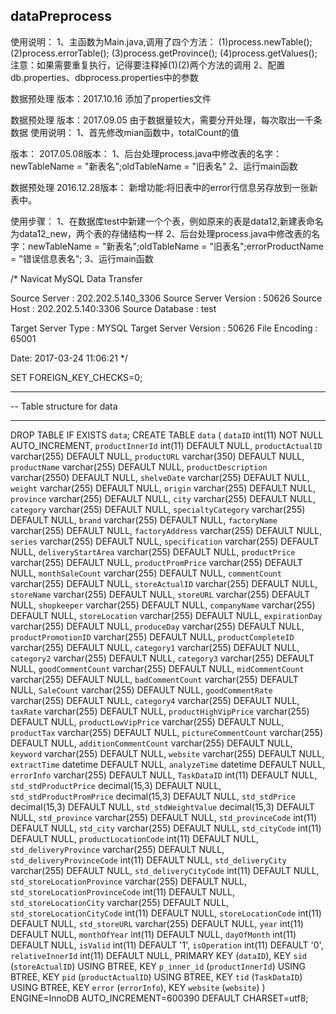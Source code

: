 ## dataPreprocess

使用说明：
1、主函数为Main.java,调用了四个方法：
	(1)process.newTable();
	(2)process.errorTable();
	(3)process.getProvince();
	(4)process.getValues();
         注意：如果需要重复执行，记得要注释掉(1)(2)两个方法的调用
2、配置db.properties、dbprocess.properties中的参数













数据预处理
版本：2017.10.16
添加了properties文件


数据预处理
版本：2017.09.05
由于数据量较大，需要分开处理，每次取出一千条数据
使用说明：
1、首先修改mian函数中，totalCount的值



版本：
2017.05.08版本：
1、后台处理process.java中修改表的名字：newTableName = "新表名";oldTableName = "旧表名"
2、运行main函数




数据预处理
2016.12.28版本：
新增功能:将旧表中的error行信息另存放到一张新表中。

使用步骤：
1、在数据库test中新建一个个表，例如原来的表是data12,新建表命名为data12_new，两个表的存储结构一样
2、后台处理process.java中修改表的名字：newTableName = "新表名";oldTableName = "旧表名";errorProductName = "错误信息表名";
3、运行main函数

/*
Navicat MySQL Data Transfer

Source Server         : 202.202.5.140_3306
Source Server Version : 50626
Source Host           : 202.202.5.140:3306
Source Database       : test

Target Server Type    : MYSQL
Target Server Version : 50626
File Encoding         : 65001

Date: 2017-03-24 11:06:21
*/

SET FOREIGN_KEY_CHECKS=0;

-- ----------------------------
-- Table structure for data
-- ----------------------------
DROP TABLE IF EXISTS `data`;
CREATE TABLE `data` (
  `dataID` int(11) NOT NULL AUTO_INCREMENT,
  `productInnerId` int(11) DEFAULT NULL,
  `productActualID` varchar(255) DEFAULT NULL,
  `productURL` varchar(350) DEFAULT NULL,
  `productName` varchar(255) DEFAULT NULL,
  `productDescription` varchar(2550) DEFAULT NULL,
  `shelveDate` varchar(255) DEFAULT NULL,
  `weight` varchar(255) DEFAULT NULL,
  `origin` varchar(255) DEFAULT NULL,
  `province` varchar(255) DEFAULT NULL,
  `city` varchar(255) DEFAULT NULL,
  `category` varchar(255) DEFAULT NULL,
  `specialtyCategory` varchar(255) DEFAULT NULL,
  `brand` varchar(255) DEFAULT NULL,
  `factoryName` varchar(255) DEFAULT NULL,
  `factoryAddress` varchar(255) DEFAULT NULL,
  `series` varchar(255) DEFAULT NULL,
  `specification` varchar(255) DEFAULT NULL,
  `deliveryStartArea` varchar(255) DEFAULT NULL,
  `productPrice` varchar(255) DEFAULT NULL,
  `productPromPrice` varchar(255) DEFAULT NULL,
  `monthSaleCount` varchar(255) DEFAULT NULL,
  `commentCount` varchar(255) DEFAULT NULL,
  `storeActualID` varchar(255) DEFAULT NULL,
  `storeName` varchar(255) DEFAULT NULL,
  `storeURL` varchar(255) DEFAULT NULL,
  `shopkeeper` varchar(255) DEFAULT NULL,
  `companyName` varchar(255) DEFAULT NULL,
  `storeLocation` varchar(255) DEFAULT NULL,
  `expirationDay` varchar(255) DEFAULT NULL,
  `produceDay` varchar(255) DEFAULT NULL,
  `productPromotionID` varchar(255) DEFAULT NULL,
  `productCompleteID` varchar(255) DEFAULT NULL,
  `category1` varchar(255) DEFAULT NULL,
  `category2` varchar(255) DEFAULT NULL,
  `category3` varchar(255) DEFAULT NULL,
  `goodCommentCount` varchar(255) DEFAULT NULL,
  `midCommentCount` varchar(255) DEFAULT NULL,
  `badCommentCount` varchar(255) DEFAULT NULL,
  `SaleCount` varchar(255) DEFAULT NULL,
  `goodCommentRate` varchar(255) DEFAULT NULL,
  `category4` varchar(255) DEFAULT NULL,
  `taxRate` varchar(255) DEFAULT NULL,
  `productHighVipPrice` varchar(255) DEFAULT NULL,
  `productLowVipPrice` varchar(255) DEFAULT NULL,
  `productTax` varchar(255) DEFAULT NULL,
  `pictureCommentCount` varchar(255) DEFAULT NULL,
  `additionCommentCount` varchar(255) DEFAULT NULL,
  `keyword` varchar(255) DEFAULT NULL,
  `website` varchar(255) DEFAULT NULL,
  `extractTime` datetime DEFAULT NULL,
  `analyzeTime` datetime DEFAULT NULL,
  `errorInfo` varchar(255) DEFAULT NULL,
  `TaskDataID` int(11) DEFAULT NULL,
  `std_stdProductPrice` decimal(15,3) DEFAULT NULL,
  `std_stdProductPromPrice` decimal(15,3) DEFAULT NULL,
  `std_stdPrice` decimal(15,3) DEFAULT NULL,
  `std_stdWeightValue` decimal(15,3) DEFAULT NULL,
  `std_province` varchar(255) DEFAULT NULL,
  `std_provinceCode` int(11) DEFAULT NULL,
  `std_city` varchar(255) DEFAULT NULL,
  `std_cityCode` int(11) DEFAULT NULL,
  `productLocationCode` int(11) DEFAULT NULL,
  `std_deliveryProvince` varchar(255) DEFAULT NULL,
  `std_deliveryProvinceCode` int(11) DEFAULT NULL,
  `std_deliveryCity` varchar(255) DEFAULT NULL,
  `std_deliveryCityCode` int(11) DEFAULT NULL,
  `std_storeLocationProvince` varchar(255) DEFAULT NULL,
  `std_storeLocationProvinceCode` int(11) DEFAULT NULL,
  `std_storeLocationCity` varchar(255) DEFAULT NULL,
  `std_storeLocationCityCode` int(11) DEFAULT NULL,
  `storeLocationCode` int(11) DEFAULT NULL,
  `std_storeURL` varchar(255) DEFAULT NULL,
  `year` int(11) DEFAULT NULL,
  `monthOfYear` int(11) DEFAULT NULL,
  `dayOfMonth` int(11) DEFAULT NULL,
  `isValid` int(11) DEFAULT '1',
  `isOperation` int(11) DEFAULT '0',
  `relativeInnerId` int(11) DEFAULT NULL,
  PRIMARY KEY (`dataID`),
  KEY `sid` (`storeActualID`) USING BTREE,
  KEY `p_inner_id` (`productInnerId`) USING BTREE,
  KEY `pid` (`productActualID`) USING BTREE,
  KEY `tid` (`TaskDataID`) USING BTREE,
  KEY `error` (`errorInfo`),
  KEY `website` (`website`)
) ENGINE=InnoDB AUTO_INCREMENT=600390 DEFAULT CHARSET=utf8;


